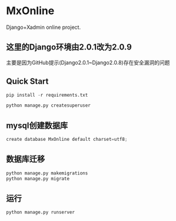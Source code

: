 # MxOnline
Django+Xadmin online project.  

## 这里的Django环境由2.0.1改为2.0.9
主要是因为GitHub提示(Django2.0.1~Django2.0.8)存在安全漏洞的问题  

## Quick Start  
```py
pip install -r requirements.txt

python manage.py createsuperuser

```

##  mysql创建数据库  
```py
create database MxOnline default charset=utf8;
```

## 数据库迁移
```py
python manage.py makemigrations
python manage.py migrate
```

## 运行
```py
python manage.py runserver 
```
